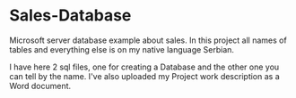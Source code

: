 # Sales-Database
Microsoft server database example about sales.
In this project all names of tables and everything else is on my native language Serbian.

I have here 2 sql files, one for creating a Database and the other one you can tell by the name.
I've also uploaded my Project work description as a Word document.
